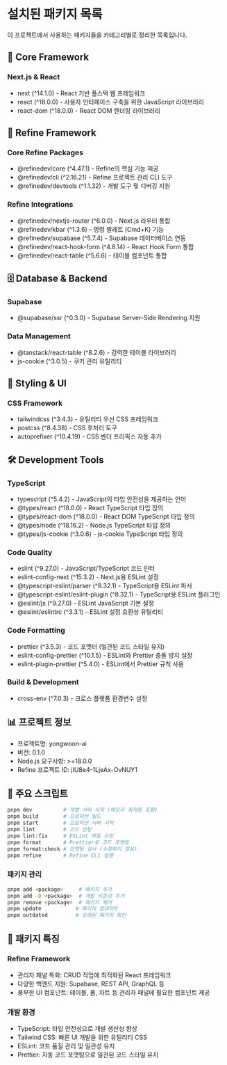 # 설치된 패키지 목록

이 프로젝트에서 사용하는 패키지들을 카테고리별로 정리한 목록입니다.

## 🚀 Core Framework

### Next.js & React

- next (^14.1.0) - React 기반 풀스택 웹 프레임워크
- react (^18.0.0) - 사용자 인터페이스 구축을 위한 JavaScript 라이브러리
- react-dom (^18.0.0) - React DOM 렌더링 라이브러리

## 🔧 Refine Framework

### Core Refine Packages

- @refinedev/core (^4.47.1) - Refine의 핵심 기능 제공
- @refinedev/cli (^2.16.21) - Refine 프로젝트 관리 CLI 도구
- @refinedev/devtools (^1.1.32) - 개발 도구 및 디버깅 지원

### Refine Integrations

- @refinedev/nextjs-router (^6.0.0) - Next.js 라우터 통합
- @refinedev/kbar (^1.3.6) - 명령 팔레트 (Cmd+K) 기능
- @refinedev/supabase (^5.7.4) - Supabase 데이터베이스 연동
- @refinedev/react-hook-form (^4.8.14) - React Hook Form 통합
- @refinedev/react-table (^5.6.6) - 테이블 컴포넌트 통합

## 🗄️ Database & Backend

### Supabase

- @supabase/ssr (^0.3.0) - Supabase Server-Side Rendering 지원

### Data Management

- @tanstack/react-table (^8.2.6) - 강력한 테이블 라이브러리
- js-cookie (^3.0.5) - 쿠키 관리 유틸리티

## 🎨 Styling & UI

### CSS Framework

- tailwindcss (^3.4.3) - 유틸리티 우선 CSS 프레임워크
- postcss (^8.4.38) - CSS 후처리 도구
- autoprefixer (^10.4.19) - CSS 벤더 프리픽스 자동 추가

## 🛠️ Development Tools

### TypeScript

- typescript (^5.4.2) - JavaScript의 타입 안전성을 제공하는 언어
- @types/react (^18.0.0) - React TypeScript 타입 정의
- @types/react-dom (^18.0.0) - React DOM TypeScript 타입 정의
- @types/node (^18.16.2) - Node.js TypeScript 타입 정의
- @types/js-cookie (^3.0.6) - js-cookie TypeScript 타입 정의

### Code Quality

- eslint (^9.27.0) - JavaScript/TypeScript 코드 린터
- eslint-config-next (^15.3.2) - Next.js용 ESLint 설정
- @typescript-eslint/parser (^8.32.1) - TypeScript용 ESLint 파서
- @typescript-eslint/eslint-plugin (^8.32.1) - TypeScript용 ESLint 플러그인
- @eslint/js (^9.27.0) - ESLint JavaScript 기본 설정
- @eslint/eslintrc (^3.3.1) - ESLint 설정 호환성 유틸리티

### Code Formatting

- prettier (^3.5.3) - 코드 포맷터 (일관된 코드 스타일 유지)
- eslint-config-prettier (^10.1.5) - ESLint와 Prettier 충돌 방지 설정
- eslint-plugin-prettier (^5.4.0) - ESLint에서 Prettier 규칙 사용

### Build & Development

- cross-env (^7.0.3) - 크로스 플랫폼 환경변수 설정

## 📊 프로젝트 정보

- 프로젝트명: yongwoon-ai
- 버전: 0.1.0
- Node.js 요구사항: >=18.0.0
- Refine 프로젝트 ID: jIU8e4-1LjeAx-OvNUY1

## 🎯 주요 스크립트

```bash
pnpm dev          # 개발 서버 시작 (메모리 최적화 포함)
pnpm build        # 프로덕션 빌드
pnpm start        # 프로덕션 서버 시작
pnpm lint         # 코드 린팅
pnpm lint:fix     # ESLint 자동 수정
pnpm format       # Prettier로 코드 포맷팅
pnpm format:check # 포맷팅 검사 (수정하지 않음)
pnpm refine       # Refine CLI 실행
```

### 패키지 관리

```bash
pnpm add <package>     # 패키지 추가
pnpm add -D <package>  # 개발 의존성 추가
pnpm remove <package>  # 패키지 제거
pnpm update           # 패키지 업데이트
pnpm outdated         # 오래된 패키지 확인
```

## 📝 패키지 특징

### Refine Framework

- 관리자 패널 특화: CRUD 작업에 최적화된 React 프레임워크
- 다양한 백엔드 지원: Supabase, REST API, GraphQL 등
- 풍부한 UI 컴포넌트: 테이블, 폼, 차트 등 관리자 패널에 필요한 컴포넌트 제공

### 개발 환경

- TypeScript: 타입 안전성으로 개발 생산성 향상
- Tailwind CSS: 빠른 UI 개발을 위한 유틸리티 CSS
- ESLint: 코드 품질 관리 및 일관성 유지
- Prettier: 자동 코드 포맷팅으로 일관된 코드 스타일 유지
